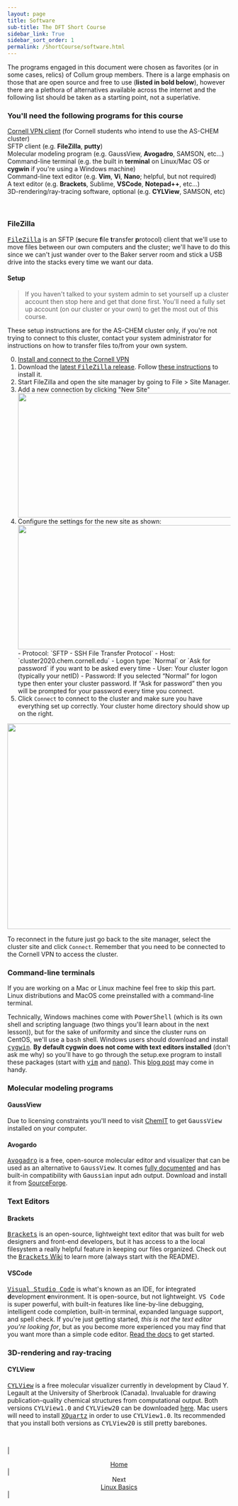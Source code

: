 ```yaml
---
layout: page
title: Software
sub-title: The DFT Short Course
sidebar_link: True
sidebar_sort_order: 1
permalink: /ShortCourse/software.html
---
```


The programs engaged in this document were chosen as favorites (or in some cases, relics) of Collum group members.  There is a large emphasis on those that are open source and free to use (**listed in bold below**), however there are a plethora of alternatives available across the internet and the following list should be taken as a starting point, not a superlative.

### You'll need the following programs for this course

[Cornell VPN client](https://it.cornell.edu/articles/topics/2605/all/822) (for Cornell students who intend to use the AS-CHEM cluster)  
SFTP client (e.g. **FileZilla**, **putty**)  
Molecular modeling program (e.g. GaussView, **Avogadro**, SAMSON, etc...)  
Command-line terminal (e.g. the built in **terminal** on Linux/Mac OS or **cygwin** if you're using a Windows machine)  
Command-line text editor (e.g. **Vim**, **Vi**, **Nano**; helpful, but not required)  
A text editor (e.g. **Brackets**, Sublime, **VSCode**, **Notepad++**, etc...)  
3D-rendering/ray-tracing software, optional (e.g. **CYLView**, SAMSON, etc)  

<br>

### FileZilla

[<kbd>FileZilla</kbd>](https://filezilla-project.org/) is an SFTP (**s**ecure **f**ile **t**ransfer **p**rotocol) client that we'll use to move files between our own computers and the cluster; we'll have to do this since we can't just wander over to the Baker server room and stick a USB drive into the stacks every time we want our data.

#### Setup

>If you haven't talked to your system admin to set yourself up a cluster account then stop here and get that done first. You'll need a fully set up account (on our cluster or your own) to get the most out of this course.  

These setup instructions are for the AS-CHEM cluster only, if you're not trying to connect to this cluster, contact your system administrator for instructions on how to transfer files to/from your own system.  

0. [Install and connect to the Cornell VPN](https://it.cornell.edu/articles/topics/2605/all/822)
1. Download the [latest <kbd>FileZilla</kbd> release](https://filezilla-project.org/download.php?type=client). Follow [these instructions](https://wiki.filezilla-project.org/Client_Installation) to install it.  
2. Start FileZilla and open the site manager by going to File > Site Manager.  
3. Add a new connection by clicking "New Site"
    <center>
        <img src="/dftCourse/assets/1_1.png" width="634.2" height="280.2">
    </center>  
4. Configure the settings for the new site as shown:
    <center>
        <img src="/dftCourse/assets/1_2.png" width="634.2" height="280.2">
    </center>
    - Protocol: `SFTP - SSH File Transfer Protocol`
    - Host: `cluster2020.chem.cornell.edu`
    - Logon type: `Normal` or `Ask for password` if you want to be asked every time
    - User: Your cluster logon (typically your netID)
    - Password: If you selected “Normal” for logon type then enter your cluster password.  If “Ask for password” then you will be prompted for your password every time you connect.
5. Click `Connect` to connect to the cluster and make sure you have everything set up correctly. Your cluster home directory should show up on the right.

<center>
    <img src="/dftCourse/assets/1_3.png" width="641.5" height="462.5">
</center>

To reconnect in the future just go back to the site manager, select the cluster site and click `Connect`. Remember that you need to be connected to the Cornell VPN to access the cluster.

### Command-line terminals

If you are working on a Mac or Linux machine feel free to skip this part. Linux distributions and MacOS come preinstalled with a command-line terminal.  

Technically, Windows machines come with <kbd>PowerShell</kbd> (which is its own shell and scripting language (two things you'll learn about in the next lesson)), but for the sake of uniformity and since the cluster runs on CentOS, we'll use a <kbd>bash</kbd> shell. Windows users should download and install [<kbd>cygwin</kbd>](https://www.cygwin.com/). **By default cygwin does not come with text editors installed** (don't ask me why) so you'll have to go through the setup.exe program to install these packages (start with [<kbd>vim</kbd>](https://cygwin.com/packages/summary/vim.html) and [<kbd>nano</kbd>](https://cygwin.com/packages/summary/nano.html)). This [blog post](https://wilsonericn.wordpress.com/2011/08/15/cygwin-setup-gotchas/) may come in handy.  

### Molecular modeling programs

#### GaussView

Due to licensing constraints you'll need to visit [ChemIT](https://it.chem.cornell.edu/) to get <kbd>GaussView</kbd> installed on your computer.

#### Avogardo

[<kbd>Avogadro</kbd>](https://avogadro.cc/) is a free, open-source molecular editor and visualizer that can be used as an alternative to <kbd>GaussView</kbd>. It comes [fully documented](https://avogadro.cc/docs/) and has built-in compatibility with <kbd>Gaussian</kbd> input adn output. Download and install it from [SourceForge](https://sourceforge.net/projects/avogadro/files/latest/download).

### Text Editors

#### Brackets

[<kbd>Brackets</kbd>](https://brackets.io/) is an open-source, lightweight text editor that was built for web designers and front-end developers, but it has access to a the local filesystem a really helpful feature in keeping our files organized. Check out the [<kbd>Brackets</kbd> Wiki](https://github.com/brackets-cont/brackets/wiki) to learn more (always start with the README).

#### VSCode

[<kbd>Visual Studio Code</kbd>](https://code.visualstudio.com/) is what's known as an IDE, for **i**ntegrated **d**evelopment **e**nvironment.  It is open-source, but not lightweight. <kbd>VS Code</kbd> is super powerful, with built-in features like line-by-line debugging, intelligent code completion, built-in terminal, expanded language support, and spell check. If you're just getting started, *this is not the text editor you're looking for*, but as you become more experienced you may find that you want more than a simple code editor. [Read the docs](https://code.visualstudio.com/docs) to get started.  

### 3D-rendering and ray-tracing

#### CYLView

[<kbd>CYLView</kbd>](http://cylview.org/) is a free molecular visualizer currently in development by Claud Y. Legault at the University of Sherbrook (Canada). Invaluable for drawing publication-quality chemical structures from computational output. Both versions <kbd>CYLView1.0</kbd> and <kbd>CYLView20</kbd> can be downloaded [here](http://cylview.org/download.html). Mac users will need to install [<kbd>XQuartz</kbd>](https://www.xquartz.org/) in order to use <kbd>CYLView1.0</kbd>. Its recommended that you install both versions as <kbd>CYLView20</kbd> is still pretty barebones.  

<br />

| <center><a href="/dftCourse/introduction.html">Home</a></center> | <center>Next<br><a href="/dftCourse/ShortCourse/linuxBasics.html">Linux Basics</a></center> |

<br />
